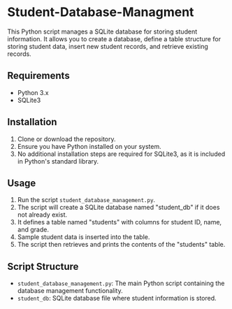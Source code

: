 # Student-Database-Managment

This Python script manages a SQLite database for storing student information. It allows you to create a database, define a table structure for storing student data, insert new student records, and retrieve existing records.

## Requirements
- Python 3.x
- SQLite3

## Installation
1. Clone or download the repository.
2. Ensure you have Python installed on your system.
3. No additional installation steps are required for SQLite3, as it is included in Python's standard library.

## Usage
1. Run the script `student_database_management.py`.
2. The script will create a SQLite database named "student_db" if it does not already exist.
3. It defines a table named "students" with columns for student ID, name, and grade.
4. Sample student data is inserted into the table.
5. The script then retrieves and prints the contents of the "students" table.

## Script Structure
- `student_database_management.py`: The main Python script containing the database management functionality.
- `student_db`: SQLite database file where student information is stored.
